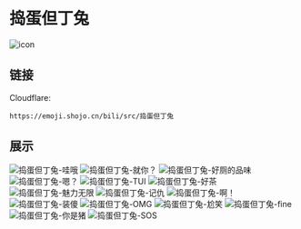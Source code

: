 # 捣蛋但丁兔
![icon](https://emoji.shojo.cn/bili/src/捣蛋但丁兔/icon.png)
## 链接
Cloudflare:
```
https://emoji.shojo.cn/bili/src/捣蛋但丁兔
```
## 展示
![捣蛋但丁兔-哇哦](https://emoji.shojo.cn/bili/src/捣蛋但丁兔/捣蛋但丁兔-哇哦.png)
![捣蛋但丁兔-就你？](https://emoji.shojo.cn/bili/src/捣蛋但丁兔/捣蛋但丁兔-就你？.png)
![捣蛋但丁兔-好厕的品味](https://emoji.shojo.cn/bili/src/捣蛋但丁兔/捣蛋但丁兔-好厕的品味.png)
![捣蛋但丁兔-嗯？](https://emoji.shojo.cn/bili/src/捣蛋但丁兔/捣蛋但丁兔-嗯？.png)
![捣蛋但丁兔-TUI](https://emoji.shojo.cn/bili/src/捣蛋但丁兔/捣蛋但丁兔-TUI.png)
![捣蛋但丁兔-好茶](https://emoji.shojo.cn/bili/src/捣蛋但丁兔/捣蛋但丁兔-好茶.png)
![捣蛋但丁兔-魅力无限](https://emoji.shojo.cn/bili/src/捣蛋但丁兔/捣蛋但丁兔-魅力无限.png)
![捣蛋但丁兔-记仇](https://emoji.shojo.cn/bili/src/捣蛋但丁兔/捣蛋但丁兔-记仇.png)
![捣蛋但丁兔-啊！](https://emoji.shojo.cn/bili/src/捣蛋但丁兔/捣蛋但丁兔-啊！.png)
![捣蛋但丁兔-装傻](https://emoji.shojo.cn/bili/src/捣蛋但丁兔/捣蛋但丁兔-装傻.png)
![捣蛋但丁兔-OMG](https://emoji.shojo.cn/bili/src/捣蛋但丁兔/捣蛋但丁兔-OMG.png)
![捣蛋但丁兔-尬笑](https://emoji.shojo.cn/bili/src/捣蛋但丁兔/捣蛋但丁兔-尬笑.png)
![捣蛋但丁兔-fine](https://emoji.shojo.cn/bili/src/捣蛋但丁兔/捣蛋但丁兔-fine.png)
![捣蛋但丁兔-你是猪](https://emoji.shojo.cn/bili/src/捣蛋但丁兔/捣蛋但丁兔-你是猪.png)
![捣蛋但丁兔-SOS](https://emoji.shojo.cn/bili/src/捣蛋但丁兔/捣蛋但丁兔-SOS.png)
